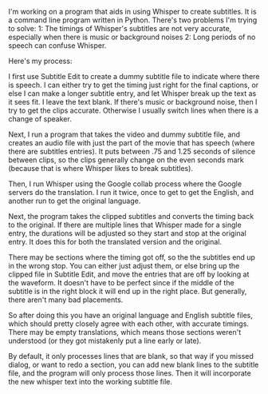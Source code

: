 I'm working on a program that aids in using Whisper to create subtitles. It is a command line program written in
Python. There's two problems I'm trying to solve:
1:  The timings of Whisper's subtitles are not very accurate, especially when there is music or background noises
2:  Long periods of no speech can confuse Whisper.

Here's my process:

I first use Subtitle Edit to create a dummy subtitle file to indicate where there is speech. I can either
try to get the timing just right for the final captions, or else I can make a longer subtitle entry, and let Whisper
break up the text as it sees fit. I leave the text blank.  If there's music or background noise, then I try to get
the clips accurate. Otherwise I usually switch lines when there is a change of speaker.

Next, I run a program that takes the video and dummy subtitle file, and creates an audio file with just the part of
the movie that has speech (where there are subtitles entries). It puts between .75 and 1.25 seconds of silence between
clips, so the clips generally change on the even seconds mark (because that is where Whisper likes to break subtitles).

Then, I run Whisper using the Google collab process where the Google servers do the translation.  I run it twice,
once to get to get the English, and another run to get the original language.

Next, the program takes the clipped subtitles and converts the timing back to the original. If there
are multiple lines that Whisper made for a single entry, the durations will be adjusted so they start and stop at
the original entry.  It does this for both the translated version and the original.

There may be sections where the timing got off, so the the subtitles end up in the wrong stop. You can
either just adjust them, or else bring up the clipped file in Subtitle Edit, and move the entries that are off by
looking at the waveform. It doesn't have to be perfect since if the middle of the subtitle is in the right block it will
end up in the right place.  But generally, there aren't many bad placements.

So after doing this you have an original language and English subtitle files, which should pretty closely agree with
each other, with accurate timings.  There may be empty translations, which means those sections weren't
understood (or they got mistakenly put a line early or late).

By default, it only processes lines that are blank, so that way if you missed dialog, or want to redo a section,
you can add new blank lines to the subtitle file, and the program will only process those lines.  Then it will
incorporate the new whisper text into the working subtitle file.

